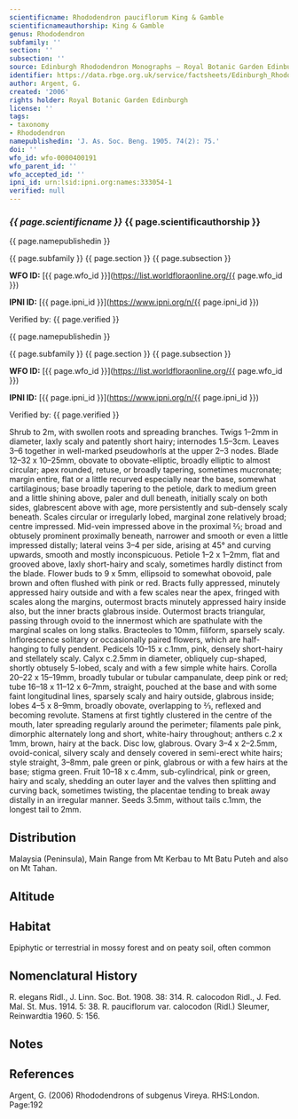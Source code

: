 ```yaml
---
scientificname: Rhododendron pauciflorum King & Gamble
scientificnameauthorship: King & Gamble
genus: Rhododendron
subfamily: ''
section: ''
subsection: ''
source: Edinburgh Rhododendron Monographs – Royal Botanic Garden Edinburgh
identifier: https://data.rbge.org.uk/service/factsheets/Edinburgh_Rhododendron_Monographs.xhtml
author: Argent, G.
created: '2006'
rights holder: Royal Botanic Garden Edinburgh
license: ''
tags:
- taxonomy
- Rhododendron
namepublishedin: 'J. As. Soc. Beng. 1905. 74(2): 75.'
doi: ''
wfo_id: wfo-0000400191
wfo_parent_id: ''
wfo_accepted_id: ''
ipni_id: urn:lsid:ipni.org:names:333054-1
verified: null
---
```

### _{{ page.scientificname }}_ {{ page.scientificauthorship }}
 {{ page.namepublishedin }}

{{ page.subfamily }} {{ page.section }} {{ page.subsection }}

**WFO ID:** [{{ page.wfo_id }}](https://list.worldfloraonline.org/{{ page.wfo_id }})

**IPNI ID:** [{{ page.ipni_id }}](https://www.ipni.org/n/{{ page.ipni_id }})

Verified by: {{ page.verified }}

 {{ page.namepublishedin }}

{{ page.subfamily }} {{ page.section }} {{ page.subsection }}

**WFO ID:** [{{ page.wfo_id }}](https://list.worldfloraonline.org/{{ page.wfo_id }})

**IPNI ID:** [{{ page.ipni_id }}](https://www.ipni.org/n/{{ page.ipni_id }})

Verified by: {{ page.verified }}



Shrub to 2m, with swollen roots and spreading branches. Twigs 1–2mm in diameter, laxly scaly and patently short hairy; internodes 1.5–3cm. Leaves 3–6 together in well-marked pseudowhorls at the upper 2–3 nodes. Blade 12–32 x 10–25mm, obovate to obovate-elliptic, broadly elliptic to almost circular; apex rounded, retuse, or broadly tapering, sometimes mucronate; margin entire, flat or a little recurved especially near the base, somewhat cartilaginous; base broadly tapering to the petiole, dark to medium green and a little shining above, paler and dull beneath, initially scaly on both sides, glabrescent above with age, more persistently and sub-densely scaly beneath. Scales circular or irregularly lobed, marginal zone relatively broad; centre impressed. Mid-vein impressed above in the proximal 2⁄3; broad and obtusely prominent proximally beneath, narrower and smooth or even a little impressed distally; lateral veins 3–4 per side, arising at 45° and curving upwards, smooth and mostly inconspicuous. Petiole 1–2 x 1–2mm, flat and grooved above, laxly short-hairy and scaly, sometimes hardly distinct from the blade. Flower buds to 9 x 5mm, ellipsoid to somewhat obovoid, pale brown and often flushed with pink or red. Bracts fully appressed, minutely appressed hairy outside and with a few scales near the apex, fringed with scales along the margins, outermost bracts minutely appressed hairy inside also, but the inner bracts glabrous inside. Outermost bracts triangular, passing through ovoid to the innermost which are spathulate with the marginal scales on long stalks. Bracteoles to 10mm, filiform, sparsely scaly. Inflorescence solitary or occasionally paired flowers, which are half-hanging to fully pendent. Pedicels 10–15 x c.1mm, pink, densely short-hairy and stellately scaly. Calyx c.2.5mm in diameter, obliquely cup-shaped, shortly obtusely 5-lobed, scaly and with a few simple white hairs. Corolla 20–22 x 15–19mm, broadly tubular or tubular campanulate, deep pink or red; tube 16–18 x 11–12 x 6–7mm, straight, pouched at the base and with some faint longitudinal lines, sparsely scaly and hairy outside, glabrous inside; lobes 4–5 x 8–9mm, broadly obovate, overlapping to 2⁄3, reflexed and becoming revolute. Stamens at first tightly clustered in the centre of the mouth, later spreading regularly around the perimeter; filaments pale pink, dimorphic alternately long and short, white-hairy throughout; anthers c.2 x 1mm, brown, hairy at the back. Disc low, glabrous. Ovary 3–4 x 2–2.5mm, ovoid-conical, silvery scaly and densely covered in semi-erect white hairs; style straight, 3–8mm, pale green or pink, glabrous or with a few hairs at the base; stigma green. Fruit 10–18 x c.4mm, sub-cylindrical, pink or green, hairy and scaly, shedding an outer layer and the valves then splitting and curving back, sometimes twisting, the placentae tending to break away distally in an irregular manner. Seeds 3.5mm, without tails c.1mm, the longest tail to 2mm.

## Distribution
Malaysia (Peninsula), Main Range from Mt Kerbau to Mt Batu Puteh and also on Mt Tahan.

## Altitude


## Habitat
Epiphytic or terrestrial in mossy forest and on peaty soil, often common

## Nomenclatural History
R. elegans Ridl., J. Linn. Soc. Bot. 1908. 38: 314. R. calocodon Ridl., J. Fed. Mal. St. Mus. 1914. 5: 38. R. pauciflorum var. calocodon (Ridl.) Sleumer, Reinwardtia 1960. 5: 156.
                       
## Notes


## References

Argent, G. (2006) Rhododendrons of subgenus Vireya. RHS:London. Page:192
